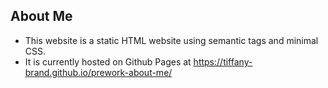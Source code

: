 ## About Me 

* This website is a static HTML website using semantic tags and minimal CSS. 
* It is currently hosted on Github Pages at <https://tiffany-brand.github.io/prework-about-me/>
